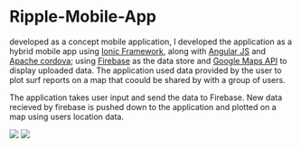 # Ripple-Mobile-App
<p>developed as a concept mobile application, I developed the application as a hybrid mobile app using <a href="https://ionicframework.com/" target="_blank">Ionic Framework</a>, along with <a href="https://docs.angularjs.org/guide/introduction" target="_blank">Angular JS</a> and <a href="https://cordova.apache.org/" target="_blank">Apache cordova</a>; using <a href="https://firebase.google.com/" target="_blank">Firebase</a> as the data store and <a href="https://developers.google.com/maps/" target="_blank">Google Maps API</a> to display uploaded data. The application used data provided by the user to plot surf reports on a map that coould be shared by with a group of users.</p>
<p>The application takes user input and send the data to Firebase. New  data recieved by firebase is pushed down to the application and plotted on a map using users location data.</p>
<img src="https://dmolesworth.github.io/img/ripple.gif">
<img src="https://dmolesworth.github.io/img/featureRipple.png">
